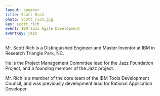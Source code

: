 ```yaml
---
layout: speaker
title: Scott Rich
photo: scott_rich.jpg
key: scott_rich
event: IBM Jazz Agile Development
eventKey: jazz
---
```


Mr. Scott Rich is a Distinguished Engineer and Master Inventor at IBM in Research Triangle Park, NC.

He is the Project Management Committee lead for the Jazz Foundation Project, and a founding member of the Jazz project.

Mr. Rich is a member of the core team of the IBM Tools Development Council, and was previously development lead for Rational Application Developer.